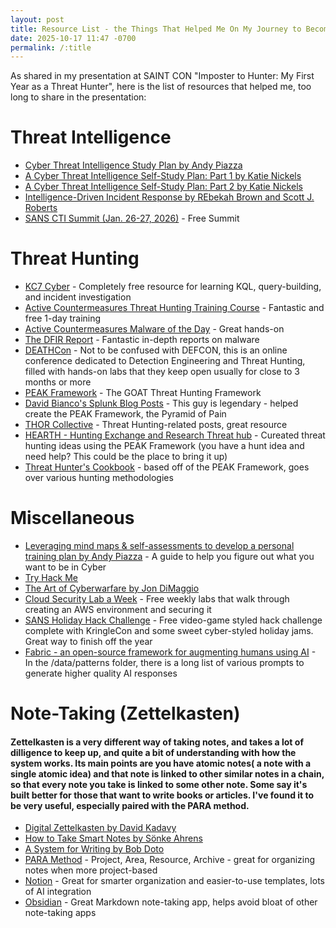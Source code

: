 ```yaml
---
layout: post
title: Resource List - the Things That Helped Me On My Journey to Becoming a Threat Hunter
date: 2025-10-17 11:47 -0700
permalink: /:title
---
```


As shared in my presentation at SAINT CON "Imposter to Hunter: My First Year as a Threat Hunter", here is the list of resources that helped me, too long to share in the presentation:

# Threat Intelligence
- [Cyber Threat Intelligence Study Plan by Andy Piazza](https://klrgrz.medium.com/cyber-threat-intelligence-study-plan-c60484d319cb)
- [A Cyber Threat Intelligence Self-Study Plan: Part 1 by Katie Nickels](https://medium.com/katies-five-cents/a-cyber-threat-intelligence-self-study-plan-part-1-968b5a8daf9a)
- [A Cyber Threat Intelligence Self-Study Plan: Part 2 by Katie Nickels](https://medium.com/katies-five-cents/a-cyber-threat-intelligence-self-study-plan-part-2-d04b7a529d36)
- [Intelligence-Driven Incident Response by REbekah Brown and Scott J. Roberts](https://www.oreilly.com/library/view/intelligence-driven-incident-response/9781098120672/)
- [SANS CTI Summit (Jan. 26-27, 2026)](https://www.sans.org/cyber-security-training-events/cyber-threat-intelligence-summit-2026) - Free Summit

# Threat Hunting
- [KC7 Cyber](https://kc7cyber.com/) - Completely free resource for learning KQL, query-building, and incident investigation
- [Active Countermeasures Threat Hunting Training Course](https://www.activecountermeasures.com/hunt-training/) - Fantastic and free 1-day training
- [Active Countermeasures Malware of the Day](https://www.activecountermeasures.com/category/malware-of-the-day/) - Great hands-on 
- [The DFIR Report](https://thedfirreport.com/) - Fantastic in-depth reports on malware
- [DEATHCon](https://deathcon.io/) - Not to be confused with DEFCON, this is an online conference dedicated to Detection Engineering and Threat Hunting, filled with hands-on labs that they keep open usually for close to 3 months or more
- [PEAK Framework](https://www.splunk.com/en_us/blog/security/peak-threat-hunting-framework.html) - The GOAT Threat Hunting Framework
- [David Bianco's Splunk Blog Posts](https://www.splunk.com/en_us/blog/author/dbianco.html) - This guy is legendary - helped create the PEAK Framework, the Pyramid of Pain
- [THOR Collective](https://dispatch.thorcollective.com/) - Threat Hunting-related posts, great resource
- [HEARTH - Hunting Exchange and Research Threat hub](https://hearth.thorcollective.com/) - Cureated threat hunting ideas using the PEAK Framework (you have a hunt idea and need help? This could be the place to bring it up)
- [Threat Hunter's Cookbook](https://www.splunk.com/en_us/form/threat-hunters-cookbook.html) - based off of the PEAK Framework, goes over various hunting methodologies

# Miscellaneous 
- [Leveraging mind maps & self-assessments to develop a personal training plan by Andy Piazza](https://klrgrz.medium.com/mind-the-gap-leveraging-mind-maps-self-assessments-to-develop-a-personal-training-plan-8210137f3f92) - A guide to help you figure out what you want to be in Cyber
- [Try Hack Me](https://tryhackme.com/)
- [The Art of Cyberwarfare by Jon DiMaggio](https://nostarch.com/art-cyberwarfare)
- [Cloud Security Lab a Week](https://slaw.securosis.com/) - Free weekly labs that walk through creating an AWS environment and securing it
- [SANS Holiday Hack Challenge](https://www.sans.org/cyber-ranges/holiday-hack-challenge) - Free video-game styled hack challenge complete with KringleCon and some sweet cyber-styled holiday jams. Great way to finish off the year
- [Fabric - an open-source framework for augmenting humans using AI](https://github.com/danielmiessler/Fabric) - In the /data/patterns folder, there is a long list of various prompts to generate higher quality AI responses

# Note-Taking (Zettelkasten)
#### Zettelkasten is a very different way of taking notes, and takes a lot of dilligence to keep up, and quite a bit of understanding with how the system works. Its main points are you have atomic notes( a note with a single atomic idea) and that note is linked to other similar notes in a chain, so that every note you take is linked to some other note. Some say it's built better for those that want to write books or articles. I've found it to be very useful, especially paired with the PARA method.
- [Digital Zettelkasten by David Kadavy](https://www.amazon.com/Digital-Zettelkasten-Principles-Methods-Examples/dp/0578928094)
- [How to Take Smart Notes by Sönke Ahrens](https://www.amazon.com/How-Take-Smart-Notes-Technique/dp/3982438802)
- [A System for Writing by Bob Doto](https://www.amazon.com/s?k=a+system+for+writing+bob+doto&i=stripbooks&crid=1LD2TON7F7UTI&sprefix=a+system+for+writing+bob+doto%2Cstripbooks%2C106)
- [PARA Method](https://fortelabs.com/blog/para/) - Project, Area, Resource, Archive - great for organizing notes when more project-based
- [Notion](https://www.notion.com/) - Great for smarter organization and easier-to-use templates, lots of AI integration
- [Obsidian](https://obsidian.md/) - Great Markdown note-taking app, helps avoid bloat of other note-taking apps

